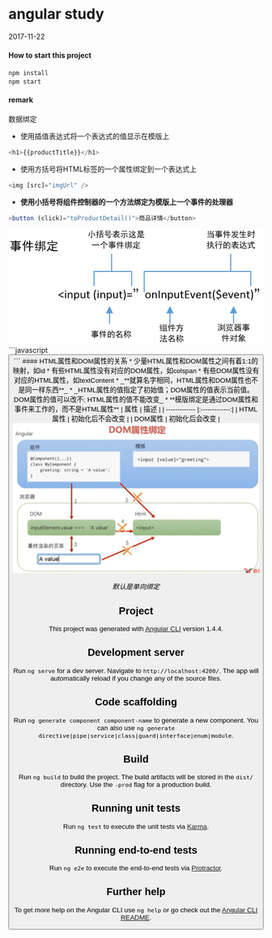 # angular study

2017-11-22
 

#### How to start this project
```javascript
npm install
npm start
``` 

#### remark
数据绑定
* 使用插值表达式将一个表达式的值显示在模版上
```javascript
<h1>{{productTitle}}</h1>
```
* 使用方括号将HTML标签的一个属性绑定到一个表达式上
```javascript
<img [src]="imgUrl" />
```

* __使用小括号将组件控制器的一个方法绑定为模版上一个事件的处理器__
```javascript
<button (click)="toProductDetail()">商品详情</button>
```
<img src="./src/assets/img/aa.png">
```javascript
<button (click)="saved = true">
```
#### HTML属性和DOM属性的关系
* 少量HTML属性和DOM属性之间有着1:1的映射，如id
* 有些HTML属性没有对应的DOM属性，如colspan
* 有些DOM属性没有对应的HTML属性，如textContent
* _**就算名字相同，HTML属性和DOM属性也不是同一样东西**_
* _HTML属性的值指定了初始值；DOM属性的值表示当前值。
DOM属性的值可以改不; HTML属性的值不能改变_
* **模版绑定是通过DOM属性和事件来工作的，而不是HTML属性**
| 属性        | 描述           |
| ------------- |:-------------:| 
| HTML属性      | 初始化后不会改变 |
| DOM属性      | 初始化后会改变 |
<img src="./src/assets/img/bb.jpg">


_默认是单向绑定_


## Project

This project was generated with [Angular CLI](https://github.com/angular/angular-cli) version 1.4.4.

## Development server

Run `ng serve` for a dev server. Navigate to `http://localhost:4200/`. The app will automatically reload if you change any of the source files.

## Code scaffolding

Run `ng generate component component-name` to generate a new component. You can also use `ng generate directive|pipe|service|class|guard|interface|enum|module`.

## Build

Run `ng build` to build the project. The build artifacts will be stored in the `dist/` directory. Use the `-prod` flag for a production build.

## Running unit tests

Run `ng test` to execute the unit tests via [Karma](https://karma-runner.github.io).

## Running end-to-end tests

Run `ng e2e` to execute the end-to-end tests via [Protractor](http://www.protractortest.org/).

## Further help

To get more help on the Angular CLI use `ng help` or go check out the [Angular CLI README](https://github.com/angular/angular-cli/blob/master/README.md).
